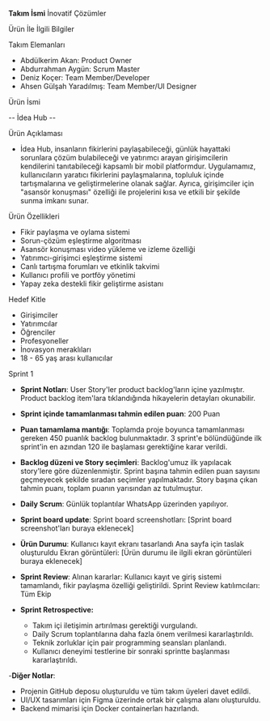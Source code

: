 **Takım İsmi**
İnovatif Çözümler

Ürün İle İlgili Bilgiler

Takım Elemanları
* Abdülkerim Akan: Product Owner
* Abdurrahman Aygün: Scrum Master
* Deniz Koçer: Team Member/Developer
* Ahsen Gülşah Yaradılmış: Team Member/UI Designer

Ürün İsmi

-- İdea Hub --

Ürün Açıklaması
* İdea Hub, insanların fikirlerini paylaşabileceği, günlük hayattaki sorunlara çözüm bulabileceği ve yatırımcı arayan girişimcilerin kendilerini tanıtabileceği kapsamlı bir mobil platformdur. Uygulamamız, kullanıcıların yaratıcı fikirlerini paylaşmalarına, topluluk içinde tartışmalarına ve geliştirmelerine olanak sağlar. Ayrıca, girişimciler için "asansör konuşması" özelliği ile projelerini kısa ve etkili bir şekilde sunma imkanı sunar.

Ürün Özellikleri
* Fikir paylaşma ve oylama sistemi
* Sorun-çözüm eşleştirme algoritması
* Asansör konuşması video yükleme ve izleme özelliği
* Yatırımcı-girişimci eşleştirme sistemi
* Canlı tartışma forumları ve etkinlik takvimi
* Kullanıcı profili ve portföy yönetimi
* Yapay zeka destekli fikir geliştirme asistanı

Hedef Kitle
* Girişimciler
* Yatırımcılar
* Öğrenciler
* Profesyoneller
* İnovasyon meraklıları
* 18 - 65 yaş arası kullanıcılar

Sprint 1

* **Sprint Notları**: User Story'ler product backlog'ların içine yazılmıştır. Product backlog item'lara tıklandığında hikayelerin detayları okunabilir.

* **Sprint içinde tamamlanması tahmin edilen puan**: 200 Puan

* **Puan tamamlama mantığı**: Toplamda proje boyunca tamamlanması gereken 450 puanlık backlog bulunmaktadır. 3 sprint'e bölündüğünde ilk sprint'in en azından 120 ile başlaması gerektiğine karar verildi.

* **Backlog düzeni ve Story seçimleri**: Backlog'umuz ilk yapılacak story'lere göre düzenlenmiştir. Sprint başına tahmin edilen puan sayısını geçmeyecek şekilde sıradan seçimler yapılmaktadır. Story başına çıkan tahmin puanı, toplam puanın yarısından az tutulmuştur. 

* **Daily Scrum**: Günlük toplantılar WhatsApp üzerinden yapılıyor.

* **Sprint board update**: Sprint board screenshotları: 
[Sprint board screenshot'ları buraya eklenecek]

* **Ürün Durumu**: 
Kullanıcı kayıt ekranı tasarlandı
Ana sayfa için taslak oluşturuldu
Ekran görüntüleri:
[Ürün durumu ile ilgili ekran görüntüleri buraya eklenecek]

* **Sprint Review**: 
Alınan kararlar: Kullanıcı kayıt ve giriş sistemi tamamlandı, fikir paylaşma özelliği geliştirildi. 
Sprint Review katılımcıları: Tüm Ekip

* **Sprint Retrospective:**
  * Takım içi iletişimin artırılması gerektiği vurgulandı.
  * Daily Scrum toplantılarına daha fazla önem verilmesi kararlaştırıldı.
  * Teknik zorluklar için pair programming seansları planlandı.
  * Kullanıcı deneyimi testlerine bir sonraki sprintte başlanması kararlaştırıldı.

-**Diğer Notlar**:
* Projenin GitHub deposu oluşturuldu ve tüm takım üyeleri davet edildi.
* UI/UX tasarımları için Figma üzerinde ortak bir çalışma alanı oluşturuldu.
* Backend mimarisi için Docker containerları hazırlandı.
